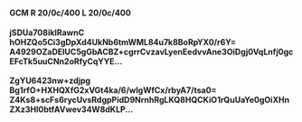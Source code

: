 #### GCM R 20/0c/400 L 20/0c/400
**jSDUa708ikIRawnC**<br/>**hOHZQo5Ci3gDpXd4UkNb6tmWML84u7k8BoRpYX0/r6Y=**<br/>**A4929OZaDElUC5gGbACBZ+cgrrCvzavLyenEedvvAne3OiDgj0VqLnfj0gcEFcTk5uuCNn2oRfyCqYYE...**<br/><br/>
**ZgYU6423nw+zdjpg**<br/>**Bg1rfO+HXHQXfG2xVGt4ka/6/wlgWfCx/rbyA7/tsa0=**<br/>**Z4Ks8+scFs6rycUvsRdgpPidD9NrnhRgLKQ8HQCKiO1rQuUaYe0gOiXHnZXz3HI0btfAVwev34W8dKLP...**